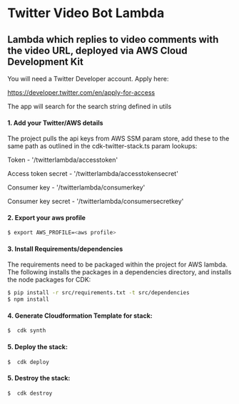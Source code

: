 # Twitter Video Bot Lambda
## Lambda which replies to video comments with the video URL, deployed via AWS Cloud Development Kit

You will need a Twitter Developer account. Apply here:

https://developer.twitter.com/en/apply-for-access

The app will search for the search string defined in utils

#### 1. Add your Twitter/AWS details
The project pulls the api keys from AWS SSM param store, add these to the same path as outlined in the
cdk-twitter-stack.ts param lookups:


Token - '/twitterlambda/accesstoken'

Access token secret - '/twitterlambda/accesstokensecret'

Consumer key - '/twitterlambda/consumerkey'

Consumer key secret - '/twitterlambda/consumersecretkey'

#### 2. Export your aws profile

```sh
$ export AWS_PROFILE=<aws profile>
```

#### 3. Install Requirements/dependencies
The requirements need to be packaged within the project for AWS lambda. The following installs the packages in a 
dependencies directory, and installs the node packages for CDK:
```sh
$ pip install -r src/requirements.txt -t src/dependencies
$ npm install
```

#### 4. Generate Cloudformation Template for stack:

```sh
$  cdk synth
```
#### 5. Deploy the stack:

```sh
$  cdk deploy
```

#### 5. Destroy the stack:

```sh
$  cdk destroy
```
